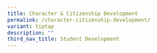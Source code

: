 ```yaml
---
title: Character & Citizenship Development
permalink: /character-citizenship-development/
variant: tiptap
description: ""
third_nav_title: Student Development
---
```

<p></p>